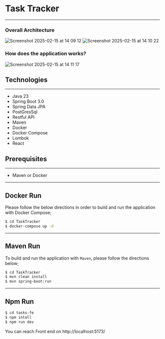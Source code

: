 # Task Tracker 

---
### Overall Architecture
![Screenshot 2025-02-15 at 14 09 12](https://github.com/user-attachments/assets/7deb0986-7ffc-428a-ab97-be04d9030de1)
![Screenshot 2025-02-15 at 14 10 22](https://github.com/user-attachments/assets/2ec71236-53e7-4cf5-b0f8-650bceb42e2d)






### How does the application works?
![Screenshot 2025-02-15 at 14 11 17](https://github.com/user-attachments/assets/a4ae520f-2e62-43c1-8441-e7a4b760a080)


## Technologies

---
- Java 23
- Spring Boot 3.0
- Spring Data JPA
- PostGresSql
- Restful API
- Maven  
- Docker
- Docker Compose
- Lombok
- React



## Prerequisites

---
- Maven or Docker
---

## Docker Run
Please follow the below directions in order to build and run the application with Docker Compose;

```sh
$ cd TaskTracker
$ docker-compose up -d
```


---
## Maven Run
To build and run the application with `Maven`, please follow the directions below;

```sh
$ cd TaskTracker
$ mvn clean install
$ mvn spring-boot:run
```

---
## Npm Run
```sh
$ cd tasks-fe
$ npm intall
$ npm run dev
```
You can reach Front end on  http://localhost:5173/
